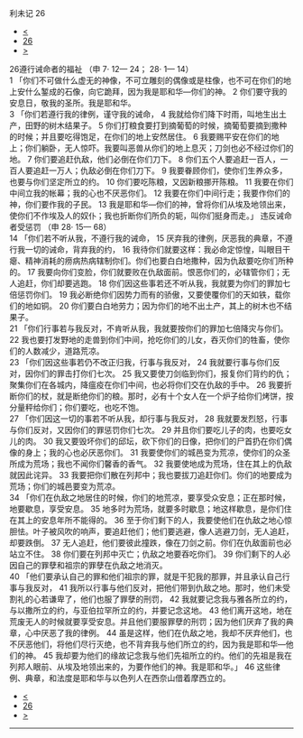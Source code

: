 ﻿





 利未记 26




* [<](bible/LEV25.md)
* [26](bible/LEV.md)
* [>](bible/LEV27.md)



 
26遵行诫命者的福祉 （申
7·
12—
24；
28·
1—
14）  
1 「你们不可做什么虚无的神像，不可立雕刻的偶像或是柱像，也不可在你们的地上安什么錾成的石像，向它跪拜，因为我是耶和华—你们的神。 
2 你们要守我的安息日，敬我的圣所。我是耶和华。  
3 「你们若遵行我的律例，谨守我的诫命， 
4 我就给你们降下时雨，叫地生出土产，田野的树木结果子。 
5 你们打粮食要打到摘葡萄的时候，摘葡萄要摘到撒种的时候；并且要吃得饱足，在你们的地上安然居住。 
6 我要赐平安在你们的地上；你们躺卧，无人惊吓。我要叫恶兽从你们的地上息灭；刀剑也必不经过你们的地。 
7 你们要追赶仇敌，他们必倒在你们刀下。 
8 你们五个人要追赶一百人，一百人要追赶一万人；仇敌必倒在你们刀下。 
9 我要眷顾你们，使你们生养众多，也要与你们坚定所立的约。 
10 你们要吃陈粮，又因新粮挪开陈粮。 
11 我要在你们中间立我的帐幕；我的心也不厌恶你们。 
12 我要在你们中间行走；我要作你们的神，你们要作我的子民。 
13 我是耶和华—你们的神，曾将你们从埃及地领出来，使你们不作埃及人的奴仆；我也折断你们所负的轭，叫你们挺身而走。」 违反诫命者受惩罚 （申
28·
15—
68）  
14 「你们若不听从我，不遵行我的诫命， 
15 厌弃我的律例，厌恶我的典章，不遵行我一切的诫命，背弃我的约， 
16 我待你们就要这样：我必命定惊惶，叫眼目干瘪、精神消耗的痨病热病辖制你们。你们也要白白地撒种，因为仇敌要吃你们所种的。 
17 我要向你们变脸，你们就要败在仇敌面前。恨恶你们的，必辖管你们；无人追赶，你们却要逃跑。 
18 你们因这些事若还不听从我，我就要为你们的罪加七倍惩罚你们。 
19 我必断绝你们因势力而有的骄傲，又要使覆你们的天如铁，载你们的地如铜。 
20 你们要白白地劳力；因为你们的地不出土产，其上的树木也不结果子。  
21 「你们行事若与我反对，不肯听从我，我就要按你们的罪加七倍降灾与你们。 
22 我也要打发野地的走兽到你们中间，抢吃你们的儿女，吞灭你们的牲畜，使你们的人数减少，道路荒凉。  
23 「你们因这些事若仍不改正归我，行事与我反对， 
24 我就要行事与你们反对，因你们的罪击打你们七次。 
25 我又要使刀剑临到你们，报复你们背约的仇；聚集你们在各城内，降瘟疫在你们中间，也必将你们交在仇敌的手中。 
26 我要折断你们的杖，就是断绝你们的粮。那时，必有十个女人在一个炉子给你们烤饼，按分量秤给你们；你们要吃，也吃不饱。  
27 「你们因这一切的事若不听从我，却行事与我反对， 
28 我就要发烈怒，行事与你们反对，又因你们的罪惩罚你们七次。 
29 并且你们要吃儿子的肉，也要吃女儿的肉。 
30 我又要毁坏你们的邱坛，砍下你们的日像，把你们的尸首扔在你们偶像的身上；我的心也必厌恶你们。 
31 我要使你们的城邑变为荒凉，使你们的众圣所成为荒场；我也不闻你们馨香的香气。 
32 我要使地成为荒场，住在其上的仇敌就因此诧异。 
33 我要把你们散在列邦中；我也要拔刀追赶你们。你们的地要成为荒场；你们的城邑要变为荒凉。  
34 「你们在仇敌之地居住的时候，你们的地荒凉，要享受众安息；正在那时候，地要歇息，享受安息。 
35 地多时为荒场，就要多时歇息；地这样歇息，是你们住在其上的安息年所不能得的。 
36 至于你们剩下的人，我要使他们在仇敌之地心惊胆怯。叶子被风吹的响声，要追赶他们；他们要逃避，像人逃避刀剑，无人追赶，却要跌倒。 
37 无人追赶，他们要彼此撞跌，像在刀剑之前。你们在仇敌面前也必站立不住。 
38 你们要在列邦中灭亡；仇敌之地要吞吃你们。 
39 你们剩下的人必因自己的罪孽和祖宗的罪孽在仇敌之地消灭。  
40 「他们要承认自己的罪和他们祖宗的罪，就是干犯我的那罪，并且承认自己行事与我反对， 
41 我所以行事与他们反对，把他们带到仇敌之地。那时，他们未受割礼的心若谦卑了，他们也服了罪孽的刑罚， 
42 我就要记念我与雅各所立的约，与以撒所立的约，与亚伯拉罕所立的约，并要记念这地。 
43 他们离开这地，地在荒废无人的时候就要享受安息。并且他们要服罪孽的刑罚；因为他们厌弃了我的典章，心中厌恶了我的律例。 
44 虽是这样，他们在仇敌之地，我却不厌弃他们，也不厌恶他们，将他们尽行灭绝，也不背弃我与他们所立的约，因为我是耶和华—他们的神。 
45 我却要为他们的缘故记念我与他们先祖所立的约。他们的先祖是我在列邦人眼前、从埃及地领出来的，为要作他们的神。我是耶和华。」 
46 这些律例、典章，和法度是耶和华与以色列人在西奈山借着摩西立的。 
* [<](bible/LEV25.md)
* [26](bible/LEV.md)
* [>](bible/LEV27.md)





---









